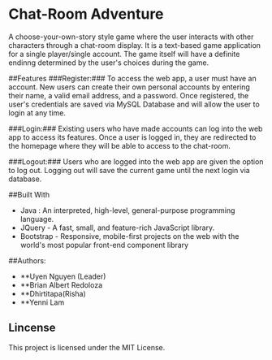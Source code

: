 # Chat-Room Adventure
  A choose-your-own-story style game where the user interacts with other characters through a chat-room display. It is a text-based game application for a single player/single account. The game itself will have a definite endinng determined by the user's choices during the game.
  
##Features
###Register:###
      To access the web app, a user must have an account. New users can create their own personal accounts by entering their name, a valid email address, and a password. Once registered, the user's credentials are saved via MySQL Database and will allow the user to login at any time.
      
###Login:###
      Existing users who have made accounts can log into the web app to access its features. Once a user is logged in, they are redirected to the homepage where they will be able to access to the chat-room.
      
###Logout:###
      Users who are logged into the web app are given the option to log out. Logging out will save the current game until the next login via database. 
  
##Built With
 - Java : An interpreted, high-level, general-purpose programming language.
 - JQuery - A fast, small, and feature-rich JavaScript library.
 - Bootstrap - Responsive, mobile-first projects on the web with the world's most popular front-end component library

##Authors:
* **Uyen Nguyen (Leader)
* **Brian Albert Redoloza
* **Dhirtitapa(Risha)
* **Yenni Lam

## Lincense

This project is licensed under the MIT License.
